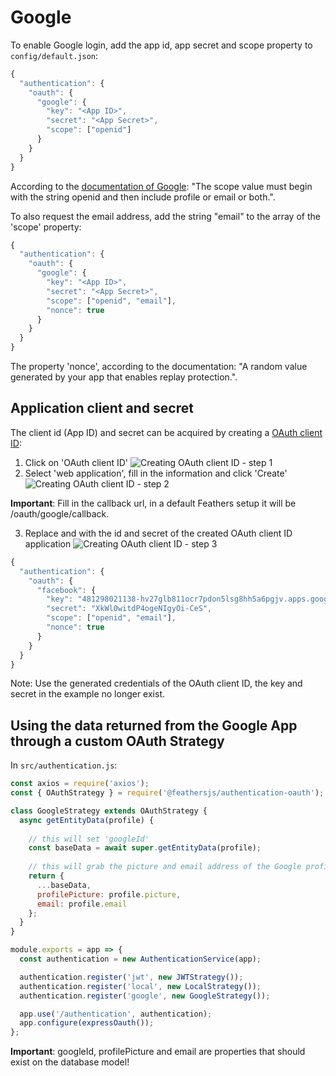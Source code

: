 # Google

To enable Google login, add the app id, app secret and scope property to `config/default.json`:

```js
{
  "authentication": {
    "oauth": {
      "google": {
        "key": "<App ID>",
        "secret": "<App Secret>",
        "scope": ["openid"]
      }
    }
  }
}
```

According to the [documentation of Google](https://developers.google.com/identity/protocols/OpenIDConnect#scope-param): 
"The scope value must begin with the string openid and then include profile or email or both.".


To also request the email address, add the string "email" to the array of the 'scope' property: 
```js
{
  "authentication": {
    "oauth": {
      "google": {
        "key": "<App ID>",
        "secret": "<App Secret>",
        "scope": ["openid", "email"],
        "nonce": true
      }
    }
  }
}
```

The property 'nonce', according to the documentation: "A random value generated by your app that enables replay protection.".

## Application client and secret

The client id (App ID) and secret can be acquired by creating a [OAuth client ID](https://console.developers.google.com/apis/credentials):
1. Click on 'OAuth client ID'
![Creating OAuth client ID - step 1](https://bartduisters.com/img/feathers/oauth-client-id-1.png)
2. Select 'web application', fill in the information and click 'Create'
![Creating OAuth client ID - step 2](https://bartduisters.com/img/feathers/oauth-client-id-2.png)

**Important**: Fill in the callback url, in a default Feathers setup it will be /oauth/google/callback.

3. Replace <App ID> and <App Secret> with the id and secret of the created OAuth client ID application
![Creating OAuth client ID - step 3](https://bartduisters.com/img/feathers/oauth-client-id-3.png)
```js
{
  "authentication": {
    "oauth": {
      "facebook": {
        "key": "481298021138-hv27glb811ocr7pdon5lsg8hh5a6pgjv.apps.googleusercontent.com",
        "secret": "XkWl0witdP4ogeNIgyOi-CeS",
        "scope": ["openid", "email"],
        "nonce": true
      }
    }
  }
}
```
Note: Use the generated credentials of the OAuth client ID, the key and secret in the example no longer exist.

## Using the data returned from the Google App through a custom OAuth Strategy

In `src/authentication.js`:

```js
const axios = require('axios');
const { OAuthStrategy } = require('@feathersjs/authentication-oauth');

class GoogleStrategy extends OAuthStrategy {
  async getEntityData(profile) {
  
    // this will set 'googleId'
    const baseData = await super.getEntityData(profile);
    
    // this will grab the picture and email address of the Google profile
    return {
      ...baseData,
      profilePicture: profile.picture,
      email: profile.email
    };
  }
}

module.exports = app => {
  const authentication = new AuthenticationService(app);

  authentication.register('jwt', new JWTStrategy());
  authentication.register('local', new LocalStrategy());
  authentication.register('google', new GoogleStrategy());

  app.use('/authentication', authentication);
  app.configure(expressOauth());
};
```
**Important**: googleId, profilePicture and email are properties that should exist on the database model!
    

